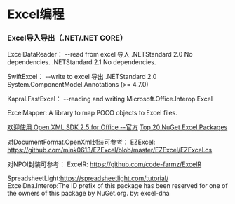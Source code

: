# Excel编程

### Excel导入导出（.NET/.NET CORE）
ExcelDataReader： --read from excel 导入
.NETStandard 2.0
No dependencies.
.NETStandard 2.1
No dependencies.

SwiftExcel： --write to excel 导出
.NETStandard 2.0 
System.ComponentModel.Annotations (>= 4.7.0)

Kapral.FastExcel： --reading and writing
Microsoft.Office.Interop.Excel 

ExcelMapper: A library to map POCO objects to Excel files.

[欢迎使用 Open XML SDK 2.5 for Office --官方](https://docs.microsoft.com/zh-cn/office/open-xml/open-xml-sdk)
[Top 20 NuGet Excel Packages](https://nugetmusthaves.com/Category/Excel?page=2)

对DocumentFormat.OpenXml封装可参考：
EZExcel: https://github.com/mink0613/EZExcel/blob/master/EZExcel/EZExcel.cs

对NPOI封装可参考：
ExcelR: https://github.com/code-farmz/ExcelR

SpreadsheetLight:https://spreadsheetlight.com/tutorial/
ExcelDna.Interop:The ID prefix of this package has been reserved for one of the owners of this package by NuGet.org. by: excel-dna